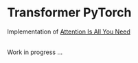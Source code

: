 # Transformer PyTorch
 Implementation of [Attention Is All You Need](https://arxiv.org/abs/1706.03762)<br><br>
 
 Work in progress ...
